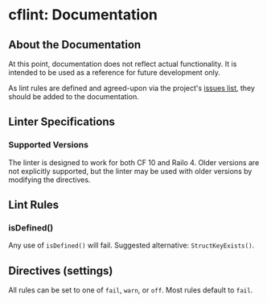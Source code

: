 cflint: Documentation
=====================

## About the Documentation

At this point, documentation does not reflect actual functionality. It is intended to be used as a reference for future development only. 

As lint rules are defined and agreed-upon via the project's [issues list](https://github.com/russplaysguitar/cflint/issues), they should be added to the documentation. 

## Linter Specifications

### Supported Versions

The linter is designed to work for both CF 10 and Railo 4. Older versions are not explicitly supported, but the linter may be used with older versions by modifying the directives.

## Lint Rules

### isDefined()

Any use of `isDefined()` will fail. Suggested alternative: `StructKeyExists()`. 

## Directives (settings)

All rules can be set to one of `fail`, `warn`, or `off`. Most rules default to `fail`. 